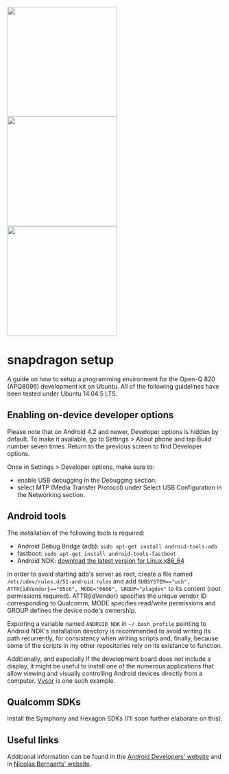 <img src="http://www.unixstickers.com/image/data/stickers/ubuntu/Ubuntu-circle-friends-black-no-contour.sh.png" height="256"> <img src="http://www.clipartbest.com/cliparts/RcA/9Rk/RcA9Rk7cL.png" height="256"> <img src="http://www.qualcomm.cn/sites/regional/files/styles/optimize/public/component-item/flexible-block/chip_0.png?itok=PpoXam0G" height="256">

# snapdragon setup

A guide on how to setup a programming environment for the Open-Q 820 (APQ8096) development kit on Ubuntu. All of the following guidelines have been tested under Ubuntu 14.04.5 LTS.

## Enabling on-device developer options

Please note that on Android 4.2 and newer, Developer options is hidden by default. To make it available, go to Settings > About phone and tap Build number seven times. Return to the previous screen to find Developer options.

Once in Settings > Developer options, make sure to:
* enable USB debugging in the Debugging section;
* select MTP (Media Transfer Protocol) under Select USB Configuration in the Networking section. 

## Android tools

The installation of the following tools is required:
* Android Debug Bridge (adb): `sudo apt-get install android-tools-adb`
* fastboot: `sudo apt-get install android-tools-fastboot`
* Android NDK: [download the latest version for Linux x86_64](https://developer.android.com/ndk/downloads/index.html "Android NDK downloads")

In order to avoid starting adb's server as root, create a file named `/etc/udev/rules.d/51-android.rules` and add `SUBSYSTEM=="usb", ATTR{idVendor}=="05c6", MODE="0666", GROUP="plugdev"` to its content (root permissions required). ATTR{idVendor} specifies the unique vendor ID corresponding to Qualcomm, MODE specifies read/write permissions and GROUP defines the device node's ownership.

Exporting a variable named `ANDROID_NDK` in `~/.bash_profile` pointing to Android NDK's installation directory is recommended to avoid writing its path recurrently, for consistency when writing scripts and, finally, because some of the scripts in my other repositories rely on its existance to function.

Additionally, and especially if the development board does not include a display, it might be useful to install one of the numerous applications that allow viewing and visually controlling Android devices directly from a computer. [Vysor](http://vysor.io "Vysor's official website") is one such example.

## Qualcomm SDKs

Install the Symphony and Hexagon SDKs (I'll soon further elaborate on this).

## Useful links

Additional information can be found in the [Android Developers' website](https://developer.android.com/studio/run/device.html "Android Studio user guide") and in [Nicolas Bernaerts' website](http://bernaerts.dyndns.org/linux/74-ubuntu/328-ubuntu-trusty-android-adb-fastboot-qtadb "Ubuntu 14.04 - Install Android tools").
